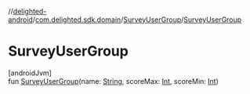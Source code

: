 //[delighted-android](../../../index.md)/[com.delighted.sdk.domain](../index.md)/[SurveyUserGroup](index.md)/[SurveyUserGroup](-survey-user-group.md)

# SurveyUserGroup

[androidJvm]\
fun [SurveyUserGroup](-survey-user-group.md)(name: [String](https://kotlinlang.org/api/latest/jvm/stdlib/kotlin/-string/index.html), scoreMax: [Int](https://kotlinlang.org/api/latest/jvm/stdlib/kotlin/-int/index.html), scoreMin: [Int](https://kotlinlang.org/api/latest/jvm/stdlib/kotlin/-int/index.html))
